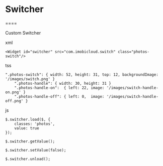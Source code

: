 # Switcher
====

Custom Switcher

xml

	<Widget id="switcher" src="com.imobicloud.switch" class="photos-switch"/>

tss

	".photos-switch": { width: 52, height: 31, top: 12, backgroundImage: '/images/switch.png' }
		".photos-handle": { width: 30, height: 31 }
		".photos-handle-on":  { left: 22, image: '/images/switch-handle-on.png' }
		".photos-handle-off": { left: 0,  image: '/images/switch-handle-off.png' }

js 

	$.switcher.load($, { 
		classes: 'photos', 
		value: true 
	});
	
	$.switcher.getValue();
	
	$.switcher.setValue(false);

	$.switcher.unload();